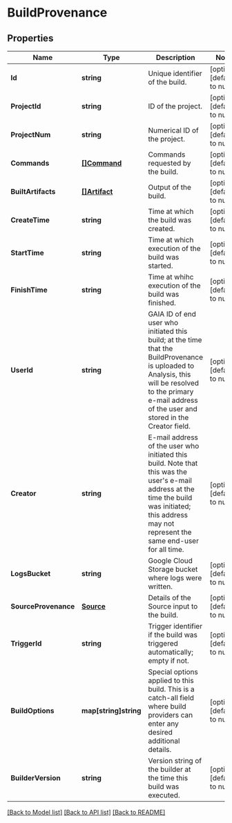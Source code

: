 # BuildProvenance

## Properties
Name | Type | Description | Notes
------------ | ------------- | ------------- | -------------
**Id** | **string** | Unique identifier of the build. | [optional] [default to null]
**ProjectId** | **string** | ID of the project. | [optional] [default to null]
**ProjectNum** | **string** | Numerical ID of the project. | [optional] [default to null]
**Commands** | [**[]Command**](Command.md) | Commands requested by the build. | [optional] [default to null]
**BuiltArtifacts** | [**[]Artifact**](Artifact.md) | Output of the build. | [optional] [default to null]
**CreateTime** | **string** | Time at which the build was created. | [optional] [default to null]
**StartTime** | **string** | Time at which execution of the build was started. | [optional] [default to null]
**FinishTime** | **string** | Time at whihc execution of the build was finished. | [optional] [default to null]
**UserId** | **string** | GAIA ID of end user who initiated this build; at the time that the BuildProvenance is uploaded to Analysis, this will be resolved to the primary e-mail address of the user and stored in the Creator field. | [optional] [default to null]
**Creator** | **string** | E-mail address of the user who initiated this build. Note that this was the user&#39;s e-mail address at the time the build was initiated; this address may not represent the same end-user for all time. | [optional] [default to null]
**LogsBucket** | **string** | Google Cloud Storage bucket where logs were written. | [optional] [default to null]
**SourceProvenance** | [**Source**](Source.md) | Details of the Source input to the build. | [optional] [default to null]
**TriggerId** | **string** | Trigger identifier if the build was triggered automatically; empty if not. | [optional] [default to null]
**BuildOptions** | **map[string]string** | Special options applied to this build. This is a catch-all field where build providers can enter any desired additional details. | [optional] [default to null]
**BuilderVersion** | **string** | Version string of the builder at the time this build was executed. | [optional] [default to null]

[[Back to Model list]](../v1alpha1/README.md#documentation-for-models) [[Back to API list]](../v1alpha1/README.md#documentation-for-api-endpoints) [[Back to README]](../v1alpha1/README.md)


